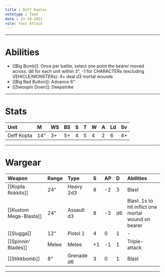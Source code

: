 ```yaml
---
title : Deff Koptas
notetype : feed
date : 23-10-2021
role: Fast Attack
---
```


---

 # Abilities
 
- [[Big Bomb]]: Once per battle, select one point the bearer moved across. d6 for each unit within 3", -1 for CHARACTERs (excluding VEHICLE/MONSTERs): 4+ deal d3 mortal wounds
- [[Big Red Button]]: Advance 6"
- [[Swoopin Down]]: Deepstrike

---

# Stats

| Unit     | M   | WS  | BS  | S   | T   | W   | A   | Ld  | Sv  |
|:-------- |:--- |:--- |:--- |:--- |:--- |:--- |:--- |:--- |:--- |
| Deff Kopta | 14" | 3+ | 5+ | 4 | 5 | 4 | 2 | 6 | 4+ |

---

# Wargear

| Weapon                 | Range | Type       | S   | AP  | D   | Abilities                                           |
|:---------------------- |:----- |:---------- |:--- |:--- |:--- |:--------------------------------------------------- |
| [[Kopta Rokkits]]      | 24"   | Heavy 2d3  | 8   | -2  | 3   | Blast                                               |
| [[Kustom Mega-Blasta]] | 24"   | Assault d3 | 8   | -3  | d6  | Blast. 1s to hit inflict one mortal wound on bearer |
| [[Slugga]]             | 12"   | Pistol 1   | 4   | 0   | 1   | -                                                   |
| [[Spinnin' Blades]]    | Melee | Melee      | +1  | -1  | 1   | Triple-attack                                       |
| [[Stikkbomb]]          | 8"    | Grenade d6 | 3   | 0   | 1   | Blast                                               |

---